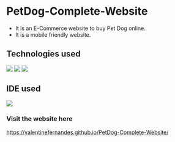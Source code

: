 # PetDog-Complete-Website
  * It is an E-Commerce website to buy Pet Dog online.
  * It is a mobile friendly website.

## Technologies used
<img src="https://img.shields.io/badge/HTML5-FF3300?style=for-the-badge&logo=html5&logoColor=white">
<img src="https://img.shields.io/badge/CSS3-0066FF?style=for-the-badge&logo=css3&logoColor=white">
<img src="https://img.shields.io/badge/Bootstrap-993399?style=for-the-badge&logo=bootstrap&logoColor=white">

## IDE used
<img src="https://img.shields.io/badge/Atom-66595C?style=for-the-badge&logo=Atom&logoColor=white">

### Visit the website here 
  https://valentinefernandes.github.io/PetDog-Complete-Website/

